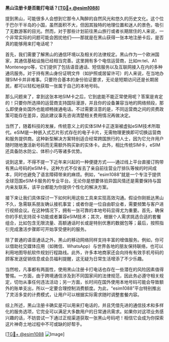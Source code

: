 **黑山注册卡是否能打电话？[[TG💪+ @esim1088](https://t.me/s/esim1088)]**

提到黑山，可能很多人会想到它那令人陶醉的自然风光和悠久的历史文化。这个位于巴尔干半岛的小国，虽然面积不大，但因其独特的地理位置和迷人的景色，吸引了无数游客的目光。然而，对于那些计划前往黑山旅行或者长期居住的人来说，一个非常实际的问题可能会困扰他们——那就是在黑山获得一张本地注册卡后，是否真的能够用来打电话呢？

首先，我们需要了解黑山的通信环境以及相关的法律规定。黑山作为一个欧洲国家，其通信基础设施已经相当完善。这里拥有多个电信运营商，比如m:tel、A1 Montenegro等，它们提供了包括语音通话、短信服务以及互联网接入在内的多种通讯服务。对于持有黑山身份证明文件（如护照或居留许可）的人来说，在当地办理SIM卡并非难事。只要符合基本的身份验证要求，无论是短期访问还是长期居民，都可以轻松地获取一张属于自己的本地号码。

那么问题来了，拿到这张本地SIM卡之后，它到底能不能正常使用呢？答案是肯定的！只要你所选择的运营商支持国际漫游，并且你的设备兼容当地的网络频段，那么即使身处国外也能顺畅拨通电话。不过需要注意的是，不同运营商之间的资费政策可能存在差异，因此建议事先咨询清楚相关费用情况再做决定。

当然了，随着科技的发展，传统意义上的实体SIM卡正逐渐被虚拟eSIM技术所取代。eSIM是一种嵌入式芯片形式存在的电子卡片，无需物理更换即可切换运营商和服务提供商。这种新型解决方案特别适合经常跨国旅行的人士，因为它允许用户随时随地激活新号码而无需额外购买新的实体卡。此外，相比传统SIM卡，eSIM还具备防水防尘、体积小巧等诸多优势。

说到这里，不得不提一下近年来兴起的一种便捷方式——通过线上平台直接订购带有黑山号码的eSIM卡。这种方式不仅省去了亲自前往营业厅排队等候的时间成本，同时也避免了语言障碍带来的麻烦。例如，“esim1088”就是一个专注于提供全球范围eSIM卡服务的专业平台。无论你是想要体验异国风情还是需要保持与国内亲友联系，该平台都能为你提供个性化的解决方案。

接下来让我们具体探讨一下如何利用这些工具来实现高效沟通。假设你刚抵达黑山不久，急需联系朋友确认接机事宜；或者你是一位自由职业者，需要频繁与客户进行视频会议。在这种情况下，拥有一张可靠的本地号码显得尤为重要。首先，确保你的手机支持双卡功能或者兼容eSIM技术；其次，根据个人需求挑选合适的套餐组合，比如包含无限流量、高额通话时长或是特别优惠的数据包等；最后，按照指引完成激活步骤即可开始享受便利的服务。

除了普通的语音通话之外，黑山的移动网络同样支持丰富的增值服务。例如，你可以借助社交媒体应用（如微信、WhatsApp）与世界各地的朋友保持联络，也可以利用地图导航软件规划行程路线。此外，许多本地商家还会向持有有效手机号码的顾客发送促销信息或会员福利提醒，这无疑为日常生活增添了不少乐趣。

当然啦，凡事都有两面性，使用黑山注册卡打电话也存在一些潜在的风险因素值得警惕。一方面，由于跨境通信涉及到不同国家间的法律规范，因此务必遵守相关规定，切勿从事任何违法活动；另一方面，长时间在国外使用本地号码可能会导致额外的账单支出，所以一定要合理控制消费额度。为此，“esim1088”平台特别推出了灵活多变的计费模式，让用户可以根据实际需求随时调整套餐内容。

综上所述，黑山注册卡确实是可以用来打电话的，并且凭借先进的通信技术和多样化的服务选项，它完全可以满足大多数用户的日常通讯需求。如果你对这项业务感兴趣的话，不妨尝试一下通过正规渠道获取一张黑山号码吧！相信它会成为你探索这片神奇土地过程中不可或缺的好帮手。

[[TG💪+ @esim1088](https://t.me/s/esim1088) ![Image](https://i.postimg.cc/4NQfJmqS/Snipaste-2025-05-13-00-14-12.png)]